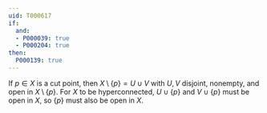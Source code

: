 ```yaml
---
uid: T000617
if:
  and:
  - P000039: true
  - P000204: true
then:
  P000139: true
---
```


If $p \in X$ is a cut point, then $X \setminus \{p\} = U \cup V$ with $U, V$ disjoint, nonempty, and open in $X \setminus \{p\}$. For $X$ to be hyperconnected, $U \cup \{p\}$ and $V \cup \{p\}$ must be open in $X$, so $\{p\}$ must also be open in $X$.
